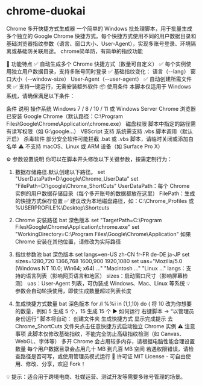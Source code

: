 # chrome-duokai
Chrome 多开快捷方式生成器
一个简单的 Windows 批处理脚本，用于批量生成多个独立的 Google Chrome 快捷方式。每个快捷方式使用不同的用户数据目录和基础浏览器指纹参数（语言、窗口大小、User-Agent），实现多账号登录、环境隔离或基础防关联用途。
chrome简单防，有简单的指纹功能

🚀 功能特点
✅ 自动生成多个 Chrome 快捷方式（数量可自定义）
✅ 每个实例使用独立用户数据目录，支持多账号同时登录
✅ 基础指纹变化：
语言（--lang）
窗口大小（--window-size）
User-Agent（--user-agent）
✅ 自动创建所需文件夹
✅ 支持一键运行，无需安装额外软件
📦 使用条件
本脚本仅适用于 Windows 系统，请确保满足以下条件：

条件	说明
操作系统	Windows 7 / 8 / 10 / 11 或 Windows Server
Chrome 浏览器	已安装 Google Chrome（默认路径：C:\Program Files\Google\Chrome\Application\chrome.exe）
磁盘权限	脚本中指定的路径需有读写权限（如 G:\google\...）
VBScript 支持	系统需支持 .vbs 脚本调用（默认开启）
杀毒软件	部分安全软件可能拦截 .bat 或 .vbs 脚本，请临时关闭或添加白名单
⚠️ 不支持 macOS、Linux 或 ARM 设备（如 Surface Pro X）

⚙️ 参数设置说明
你可以在脚本开头修改以下关键参数，按需定制行为：

1. 数据存储路径.默认创建以下路径。
set "UserDataPath=D:\google\Chrome_UserData"
set "FilePath=D:\google\Chrome_ShortCuts"
UserDataPath：每个 Chrome 实例的用户数据存储目录（每个多开账号的数据都放在这里）
FilePath：生成的快捷方式保存位置
✅ 建议改为本地磁盘路径，如：C:\Chrome_Profiles 或 %USERPROFILE%\Desktop\Shortcuts
2. Chrome 安装路径
bat
深色版本
set "TargetPath=C:\Program Files\Google\Chrome\Application\chrome.exe"
set "WorkingDirectory=C:\Program Files\Google\Chrome\Application"
如果 Chrome 安装在其他位置，请修改为实际路径
3. 指纹参数池
bat
深色版本
set langs=en-US zh-CN fr-FR de-DE ja-JP
set sizes=1280,720 1366,768 1600,900 1920,1080
set uas="Mozilla/5.0 (Windows NT 10.0; Win64; x64) ..." "Macintosh ..." "Linux ..."
langs：支持的语言列表（影响网页语言和地区）
sizes：启动窗口尺寸（影响屏幕检测）
uas：User-Agent 列表，可伪装成 Windows、Mac、Linux 等系统
💡 参数会自动轮换使用，即使生成数量超过列表长度

4. 生成快捷方式数量
bat
深色版本
for /l %%i in (1,1,10) do (
将 10 改为你想要的数量，例如 5 生成 5 个，15 生成 15 个
▶️ 如何运行
右键脚本 → “以管理员身份运行”
脚本将自动：
创建文件夹
生成快捷方式
显示完成提示
去 Chrome_ShortCuts 文件夹点击任意快捷方式启动独立 Chrome 实例
⚠️ 注意事项
此脚本仅修改基础指纹，不能完全防止高级指纹检测（如 Canvas、WebGL、字体等）
多开 Chrome 会占用较多内存，请根据电脑性能合理设置数量
每个用户数据目录会占用几十 MB 到几百 MB 空间
若遇权限错误，请检查路径是否可写，或使用管理员模式运行
📄 许可证
MIT License - 可自由使用、修改、分享，欢迎 Fork！

💡 提示：适合用于跨境电商、社媒运营、测试开发等需要多账号管理的场景。

